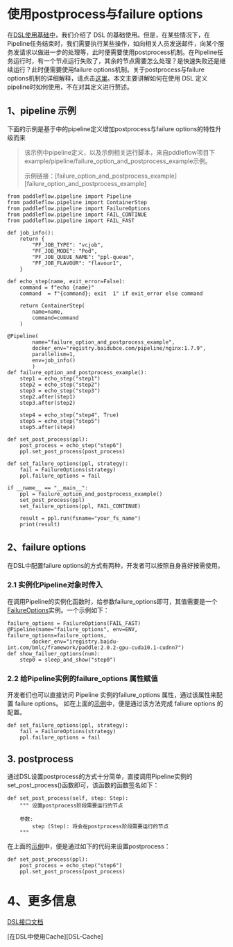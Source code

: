 # 使用postprocess与failure options
在[DSL使用基础中][DSL使用基础]，我们介绍了 DSL 的基础使用。但是，在某些情况下，在Pipeline任务结束时，我们需要执行某些操作，如向相关人员发送邮件，向某个服务发请求以做进一步的处理等，此时便需要使用postprocess机制。在Pipeline任务运行时，有一个节点运行失败了，其余的节点需要怎么处理？是快速失败还是继续运行？此时便需要使用failure options机制。关于postprocess与failure options机制的详细解释，请点击[这里][Post-Fail-ref]。本文主要讲解如何在使用 DSL 定义pipeline时如何使用，不在对其定义进行赘述。

## 1、pipeline 示例
下面的示例是基于中的pipeline定义增加postprocess与failure options的特性升级而来
>该示例中pipeline定义，以及示例相关运行脚本，来自pddleflow项目下example/pipeline/failure_option_and_postprocess_example示例。
>
>示例链接：[failure_option_and_postprocess_example][failure_option_and_postprocess_example]

```python3
from paddleflow.pipeline import Pipeline
from paddleflow.pipeline import ContainerStep
from paddleflow.pipeline import FailureOptions
from paddleflow.pipeline import FAIL_CONTINUE
from paddleflow.pipeline import FAIL_FAST

def job_info():
    return {
        "PF_JOB_TYPE": "vcjob",
        "PF_JOB_MODE": "Pod",
        "PF_JOB_QUEUE_NAME": "ppl-queue",
        "PF_JOB_FLAVOUR": "flavour1",
    }

def echo_step(name, exit_error=False):
    command = f"echo {name}"
    command  = f"{command}; exit  1" if exit_error else command

    return ContainerStep(
        name=name,
        command=command
    )

@Pipeline(
        name="failure_option_and_postprocess_example",
        docker_env="registry.baidubce.com/pipeline/nginx:1.7.9",
        parallelism=1,
        env=job_info()
        )
def failure_option_and_postprocess_example():
    step1 = echo_step("step1")
    step2 = echo_step("step2")
    step3 = echo_step("step3")
    step2.after(step1)
    step3.after(step2)

    step4 = echo_step("step4", True)
    step5 = echo_step("step5")
    step5.after(step4)

def set_post_process(ppl):
    post_process = echo_step("step6")
    ppl.set_post_process(post_process)

def set_failure_options(ppl, strategy):
    fail = FailureOptions(strategy)
    ppl.failure_options = fail

if __name__ == "__main__":
    ppl = failure_option_and_postprocess_example()
    set_post_process(ppl)
    set_failure_options(ppl, FAIL_CONTINUE)
    
    result = ppl.run(fsname="your_fs_name")
    print(result)
```

## 2、failure options
在DSL中配置failure options的方式有两种，开发者可以按照自身喜好按需使用。

### 2.1 实例化Pipeline对象时传入
在调用Pipeline的实例化函数时，给参数failure_options即可，其值需要是一个[FailureOptions][FailureOptions]实例。一个示例如下：
```python3
failure_options = FailureOptions(FAIL_FAST)
@Pipeline(name="failure_options", env=ENV, failure_options=failure_options,
        docker_env="iregistry.baidu-int.com/bmlc/framework/paddle:2.0.2-gpu-cuda10.1-cudnn7")
def show_failuer_options(num):
    step0 = sleep_and_show("step0")
```

### 2.2 给Pipeline实例的failure_options 属性赋值
开发者们也可以直接访问 Pipeline 实例的failure_options 属性，通过该属性来配置 failure options。 如在上面的[示例](#1pipeline-示例)中，便是通过该方法完成 faliure options 的配置。
```python3
def set_failure_options(ppl, strategy):
    fail = FailureOptions(strategy)
    ppl.failure_options = fail
```

## 3. postprocess
通过DSL设置postprocess的方式十分简单，直接调用Pipeline实例的set_post_process()函数即可，该函数的函数签名如下：
```python3
def set_post_process(self, step: Step):
    """ 设置postprocess阶段需要运行的节点

    参数:
        step (Step): 将会在postprocess阶段需要运行的节点 
    """
```

在上面的[示例](#1pipeline-示例)中，便是通过如下的代码来设置postprocess：
```python3
def set_post_process(ppl):
    post_process = echo_step("step6")
    ppl.set_post_process(post_process)
```

# 4、更多信息
[DSL接口文档][DSL接口文档]

[在DSL中使用Cache][DSL-Cache]

[DSL使用基础]: /docs/zh_cn/reference/pipeline/dsl_definition/1_pipeline_basic.md
[FailureOptions]: /docs/zh_cn/reference/sdk_reference/pipeline_dsl_reference.md#FailureOptions
[DSL接口文档]: /docs/zh_cn/reference/sdk_reference/pipeline_dsl_reference.md
[在DSL中使用Cache]: /docs/zh_cn/reference/pipeline/dsl_definition/3_cache.md
[artifact_pipeline]: /docs/zh_cn/reference/pipeline/dsl_definition/2_artifact.md
[Post-Fail-ref]: /docs/zh_cn/reference/pipeline/yaml_definition/4_failure_option_and_postprocess.md
